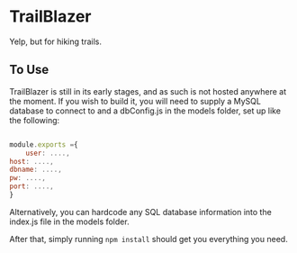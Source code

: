 # TrailBlazer
Yelp, but for hiking trails.

## To Use

TrailBlazer is  still in its early stages, and as such is not hosted anywhere at the moment. If you wish to build it, you will need to supply a MySQL database to connect to and a dbConfig.js in the models folder, set up like the following:

```Javascript

module.exports ={ 
    user: ....,
host: ....,
dbname: ....,
pw: ....,
port: ....,
}

```

Alternatively, you can hardcode any SQL database information into the index.js file in the models folder.

After that, simply running `npm install` should get you everything you need.
